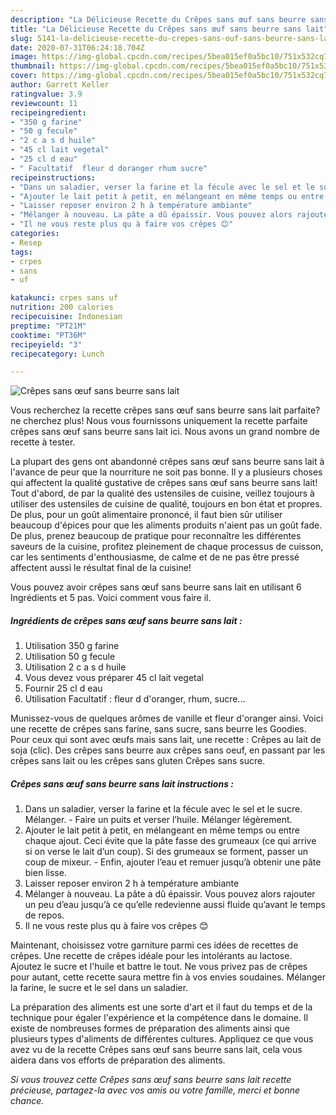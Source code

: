 ```yaml
---
description: "La Délicieuse Recette du Crêpes sans œuf sans beurre sans lait"
title: "La Délicieuse Recette du Crêpes sans œuf sans beurre sans lait"
slug: 5141-la-delicieuse-recette-du-crepes-sans-ouf-sans-beurre-sans-lait
date: 2020-07-31T06:24:18.704Z
image: https://img-global.cpcdn.com/recipes/5bea015ef0a5bc10/751x532cq70/crepes-sans-oeuf-sans-beurre-sans-lait-photo-principale-de-la-recette.jpg
thumbnail: https://img-global.cpcdn.com/recipes/5bea015ef0a5bc10/751x532cq70/crepes-sans-oeuf-sans-beurre-sans-lait-photo-principale-de-la-recette.jpg
cover: https://img-global.cpcdn.com/recipes/5bea015ef0a5bc10/751x532cq70/crepes-sans-oeuf-sans-beurre-sans-lait-photo-principale-de-la-recette.jpg
author: Garrett Keller
ratingvalue: 3.9
reviewcount: 11
recipeingredient:
- "350 g farine"
- "50 g fecule"
- "2 c a s d huile"
- "45 cl lait vegetal"
- "25 cl d eau"
- " Facultatif  fleur d doranger rhum sucre"
recipeinstructions:
- "Dans un saladier, verser la farine et la fécule avec le sel et le sucre. Mélanger. Faire un puits et verser l’huile. Mélanger légèrement."
- "Ajouter le lait petit à petit, en mélangeant en même temps ou entre chaque ajout. Ceci évite que la pâte fasse des grumeaux (ce qui arrive si on verse le lait d’un coup). Si des grumeaux se forment, passer un coup de mixeur. Enfin, ajouter l’eau et remuer jusqu’à obtenir une pâte bien lisse."
- "Laisser reposer environ 2 h à température ambiante"
- "Mélanger à nouveau. La pâte a dû épaissir. Vous pouvez alors rajouter un peu d’eau jusqu’à ce qu’elle redevienne aussi fluide qu’avant le temps de repos."
- "Il ne vous reste plus qu à faire vos crêpes 😊"
categories:
- Resep
tags:
- crpes
- sans
- uf

katakunci: crpes sans uf 
nutrition: 200 calories
recipecuisine: Indonesian
preptime: "PT21M"
cooktime: "PT36M"
recipeyield: "3"
recipecategory: Lunch

---
```



![Crêpes sans œuf sans beurre sans lait](https://img-global.cpcdn.com/recipes/5bea015ef0a5bc10/751x532cq70/crepes-sans-oeuf-sans-beurre-sans-lait-photo-principale-de-la-recette.jpg)

Vous recherchez la recette crêpes sans œuf sans beurre sans lait parfaite? ne cherchez plus! Nous vous fournissons uniquement la recette parfaite crêpes sans œuf sans beurre sans lait ici. Nous avons un grand nombre de recette à tester.

La plupart des gens ont abandonné crêpes sans œuf sans beurre sans lait à l'avance de peur que la nourriture ne soit pas bonne. Il y a plusieurs choses qui affectent la qualité gustative de crêpes sans œuf sans beurre sans lait! Tout d'abord, de par la qualité des ustensiles de cuisine, veillez toujours à utiliser des ustensiles de cuisine de qualité, toujours en bon état et propres. De plus, pour un goût alimentaire prononcé, il faut bien sûr utiliser beaucoup d'épices pour que les aliments produits n'aient pas un goût fade. De plus, prenez beaucoup de pratique pour reconnaître les différentes saveurs de la cuisine, profitez pleinement de chaque processus de cuisson, car les sentiments d'enthousiasme, de calme et de ne pas être pressé affectent aussi le résultat final de la cuisine!

<!--inarticleads1-->

Vous pouvez avoir crêpes sans œuf sans beurre sans lait en utilisant 6 Ingrédients et 5 pas. Voici comment vous faire il.

##### Ingrédients de crêpes sans œuf sans beurre sans lait :

1. Utilisation 350 g farine
1. Utilisation 50 g fecule
1. Utilisation 2 c a s d huile
1. Vous devez vous préparer 45 cl lait vegetal
1. Fournir 25 cl d eau
1. Utilisation  Facultatif : fleur d d&#39;oranger, rhum, sucre...


Munissez-vous de quelques arômes de vanille et fleur d&#39;oranger ainsi. Voici une recette de crêpes sans farine, sans sucre, sans beurre les Goodies. Pour ceux qui sont avec œufs mais sans lait, une recette : Crêpes au lait de soja (clic). Des crêpes sans beurre aux crêpes sans oeuf, en passant par les crêpes sans lait ou les crêpes sans gluten Crêpes sans sucre. 

<!--inarticleads2-->

##### Crêpes sans œuf sans beurre sans lait instructions :

1. Dans un saladier, verser la farine et la fécule avec le sel et le sucre. Mélanger. - Faire un puits et verser l’huile. Mélanger légèrement.
1. Ajouter le lait petit à petit, en mélangeant en même temps ou entre chaque ajout. Ceci évite que la pâte fasse des grumeaux (ce qui arrive si on verse le lait d’un coup). Si des grumeaux se forment, passer un coup de mixeur. - Enfin, ajouter l’eau et remuer jusqu’à obtenir une pâte bien lisse.
1. Laisser reposer environ 2 h à température ambiante
1. Mélanger à nouveau. La pâte a dû épaissir. Vous pouvez alors rajouter un peu d’eau jusqu’à ce qu’elle redevienne aussi fluide qu’avant le temps de repos.
1. Il ne vous reste plus qu à faire vos crêpes 😊


Maintenant, choisissez votre garniture parmi ces idées de recettes de crêpes. Une recette de crêpes idéale pour les intolérants au lactose. Ajoutez le sucre et l&#39;huile et battre le tout. Ne vous privez pas de crêpes pour autant, cette recette saura mettre fin à vos envies soudaines. Mélanger la farine, le sucre et le sel dans un saladier. 

<!--inarticleads1-->

<p>
La préparation des aliments est une sorte d'art et il faut du temps et de la technique pour égaler l'expérience et la compétence dans le domaine. Il existe de nombreuses formes de préparation des aliments ainsi que plusieurs types d'aliments de différentes cultures. Appliquez ce que vous avez vu de la recette Crêpes sans œuf sans beurre sans lait, cela vous aidera dans vos efforts de préparation des aliments.
</p>

<p>
<i>Si vous trouvez cette Crêpes sans œuf sans beurre sans lait recette précieuse, partagez-la avec vos amis ou votre famille, merci et bonne chance.</i>
</p>
